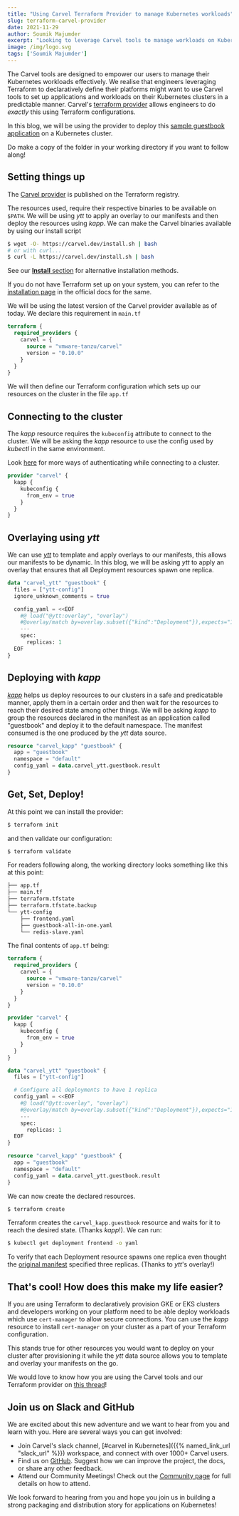```yaml
---
title: "Using Carvel Terraform Provider to manage Kubernetes workloads"
slug: terraform-carvel-provider
date: 2021-11-29
author: Soumik Majumder
excerpt: "Looking to leverage Carvel tools to manage workloads on Kubernetes while setting up your platform using Terraform? Carvel's Terraform provider has your back"
image: /img/logo.svg
tags: ['Soumik Majumder']
---
```


The Carvel tools are designed to empower our users to manage their Kubernetes workloads effectively. We realise that engineers leveraging Terraform to declaratively define their platforms might want to use Carvel tools to set up applications and workloads on their Kubernetes clusters in a predictable manner. Carvel's [terraform provider](https://github.com/vmware-tanzu/terraform-provider-carvel) allows engineers to do _exactly_ this using Terraform configurations.

In this blog, we will be using the provider to deploy this [sample guestbook application](https://github.com/vmware-tanzu/terraform-provider-carvel/tree/develop/examples/guestbook) on a Kubernetes cluster.

Do make a copy of the folder in your working directory if you want to follow along!

## Setting things up
The [Carvel provider](https://registry.terraform.io/providers/vmware-tanzu/carvel/latest) is published on the Terraform registry.

The resources used, require their respective binaries to be available on `$PATH`. We will be using _ytt_ to apply an overlay to our manifests and then deploy the resources using _kapp_. We can make the Carvel binaries available by using our install script

```bash
$ wget -O- https://carvel.dev/install.sh | bash
# or with curl...
$ curl -L https://carvel.dev/install.sh | bash
```

See our [**Install** section](/) for alternative installation methods.

If you do not have Terraform set up on your system, you can refer to the [installation page](https://learn.hashicorp.com/tutorials/terraform/install-cli) in the official docs for the same.

We will be using the latest version of the Carvel provider available as of today.
We declare this requirement in `main.tf`

```terraform
terraform {
  required_providers {
    carvel = {
      source = "vmware-tanzu/carvel"
      version = "0.10.0"
    }
  }
}
```
We will then define our Terraform configuration which sets up our resources on the cluster in the file `app.tf`
## Connecting to the cluster
The _kapp_ resource requires the `kubeconfig` attribute to connect to the cluster. We will be asking the _kapp_ resource to use the config used by _kubectl_ in the same environment. 

Look [here](https://github.com/vmware-tanzu/terraform-provider-carvel/blob/develop/docs/provider.md) for more ways of authenticating while connecting to a cluster.

```terraform
provider "carvel" {
  kapp {
    kubeconfig {
      from_env = true
    }
  }
}
```
## Overlaying using _ytt_
We can use [_ytt_](https://github.com/carvel-dev/ytt) to template and apply overlays to our manifests, this allows our manifests to be dynamic. In this blog, we will be asking _ytt_ to apply an overlay that ensures that all Deployment resources spawn one replica.

```terraform
data "carvel_ytt" "guestbook" {
  files = ["ytt-config"]
  ignore_unknown_comments = true

  config_yaml = <<EOF
    #@ load("@ytt:overlay", "overlay")
    #@overlay/match by=overlay.subset({"kind":"Deployment"}),expects="1+"
    ---
    spec:
      replicas: 1
  EOF
}
```

## Deploying with _kapp_    
[_kapp_](https://github.com/carvel-dev/kapp) helps us deploy resources to our clusters in a safe and predicatable manner, apply them in a certain order and then wait for the resources to reach their desired state among other things. We will be asking _kapp_ to group the resources declared in the manifest as an application called "guestbook" and deploy it to the default namespace. The manifest consumed is the one produced by the _ytt_ data source.
```terraform
resource "carvel_kapp" "guestbook" {
  app = "guestbook"
  namespace = "default"
  config_yaml = data.carvel_ytt.guestbook.result
}
```

## Get, Set, Deploy!
At this point we can install the provider:
```bash
$ terraform init
```
and then validate our configuration:
```bash
$ terraform validate
```

For readers following along, the working directory looks something like this at this point:
```bash
├── app.tf
├── main.tf
├── terraform.tfstate
├── terraform.tfstate.backup
└── ytt-config
    ├── frontend.yaml
    ├── guestbook-all-in-one.yaml
    └── redis-slave.yaml

```
The final contents of `app.tf` being:
```terraform
terraform {
  required_providers {
    carvel = {
      source = "vmware-tanzu/carvel"
      version = "0.10.0"
    }
  }
}

provider "carvel" {
  kapp {
    kubeconfig {
      from_env = true
    }
  }
}

data "carvel_ytt" "guestbook" {
  files = ["ytt-config"]

  # Configure all deployments to have 1 replica
  config_yaml = <<EOF
    #@ load("@ytt:overlay", "overlay")
    #@overlay/match by=overlay.subset({"kind":"Deployment"}),expects="1+"
    ---
    spec:
      replicas: 1
  EOF
}

resource "carvel_kapp" "guestbook" {
  app = "guestbook"
  namespace = "default"
  config_yaml = data.carvel_ytt.guestbook.result
}
```

We can now create the declared resources.
```bash
$ terraform create
```

Terraform creates the `carvel_kapp.guestbook` resource and waits for it to reach the desired state. (Thanks _kapp_!).
We can run:
```bash
$ kubectl get deployment frontend -o yaml
```
To verify that each Deployment resource spawns one replica even thought the [original manifest](https://github.com/vmware-tanzu/terraform-provider-carvel/blob/develop/examples/guestbook/ytt-config/frontend.yaml) specified three replicas. (Thanks to _ytt_'s overlay!)

## That's cool! How does this make my life easier?
If you are using Terraform to declaratively provision GKE or EKS clusters and developers working on your platform need to be able deploy workloads which use `cert-manager` to allow secure connections. You can use the _kapp_ resource to install `cert-manager` on your cluster as a part of your Terraform configuration.

This stands true for other resources you would want to deploy on your cluster after provisioning it while the _ytt_ data source allows you to template and overlay your manifests on the go.

We would love to know how you are using the Carvel tools and our Terraform provider on [this thread](https://github.com/vmware-tanzu/carvel/issues/213)!

## Join us on Slack and GitHub

We are excited about this new adventure and we want to hear from you and learn with you. Here are several ways you can get involved:

* Join Carvel's slack channel, [#carvel in Kubernetes]({{% named_link_url "slack_url" %}}) workspace, and connect with over 1000+ Carvel users.
* Find us on [GitHub](https://github.com/vmware-tanzu/carvel). Suggest how we can improve the project, the docs, or share any other feedback.
* Attend our Community Meetings! Check out the [Community page](/community/) for full details on how to attend.

We look forward to hearing from you and hope you join us in building a strong packaging and distribution story for applications on Kubernetes!

